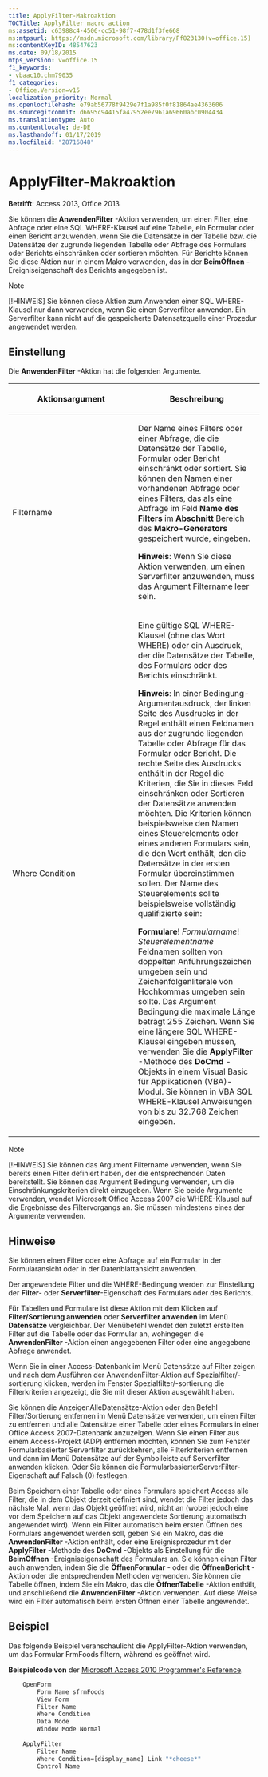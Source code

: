 ```yaml
---
title: ApplyFilter-Makroaktion
TOCTitle: ApplyFilter macro action
ms:assetid: c63988c4-4506-cc51-98f7-478d1f3fe668
ms:mtpsurl: https://msdn.microsoft.com/library/Ff823130(v=office.15)
ms:contentKeyID: 48547623
ms.date: 09/18/2015
mtps_version: v=office.15
f1_keywords:
- vbaac10.chm79035
f1_categories:
- Office.Version=v15
localization_priority: Normal
ms.openlocfilehash: e79ab56778f9429e7f1a985f0f81864ae4363606
ms.sourcegitcommit: d6695c94415fa47952ee7961a69660abc0904434
ms.translationtype: Auto
ms.contentlocale: de-DE
ms.lasthandoff: 01/17/2019
ms.locfileid: "28716848"
---
```

# <a name="applyfilter-macro-action"></a>ApplyFilter-Makroaktion

**Betrifft**: Access 2013, Office 2013

Sie können die **AnwendenFilter** -Aktion verwenden, um einen Filter, eine Abfrage oder eine SQL WHERE-Klausel auf eine Tabelle, ein Formular oder einen Bericht anzuwenden, wenn Sie die Datensätze in der Tabelle bzw. die Datensätze der zugrunde liegenden Tabelle oder Abfrage des Formulars oder Berichts einschränken oder sortieren möchten. Für Berichte können Sie diese Aktion nur in einem Makro verwenden, das in der **BeimÖffnen** -Ereigniseigenschaft des Berichts angegeben ist.

> [!NOTE]
> [!HINWEIS] Sie können diese Aktion zum Anwenden einer SQL WHERE-Klausel nur dann verwenden, wenn Sie einen Serverfilter anwenden. Ein Serverfilter kann nicht auf die gespeicherte Datensatzquelle einer Prozedur angewendet werden.

## <a name="setting"></a>Einstellung

Die **AnwendenFilter** -Aktion hat die folgenden Argumente.

<table>
<colgroup>
<col style="width: 50%" />
<col style="width: 50%" />
</colgroup>
<thead>
<tr class="header">
<th><p>Aktionsargument</p></th>
<th><p>Beschreibung</p></th>
</tr>
</thead>
<tbody>
<tr class="odd">
<td><p>Filtername</p></td>
<td><p>Der Name eines Filters oder einer Abfrage, die die Datensätze der Tabelle, Formular oder Bericht einschränkt oder sortiert. Sie können den Namen einer vorhandenen Abfrage oder eines Filters, das als eine Abfrage im Feld <strong>Name des Filters</strong> im <strong>Abschnitt</strong> Bereich des <strong>Makro-Generators</strong> gespeichert wurde, eingeben.</p><p><strong>Hinweis</strong>: Wenn Sie diese Aktion verwenden, um einen Serverfilter anzuwenden, muss das Argument Filtername leer sein.</p></td>
</tr>
<tr class="even">
<td><p>Where Condition</p></td>
<td><p>Eine gültige SQL WHERE-Klausel (ohne das Wort WHERE) oder ein Ausdruck, der die Datensätze der Tabelle, des Formulars oder des Berichts einschränkt. 

</p>
<p><b>Hinweis</b>: In einer Bedingung-Argumentausdruck, der linken Seite des Ausdrucks in der Regel enthält einen Feldnamen aus der zugrunde liegenden Tabelle oder Abfrage für das Formular oder Bericht. Die rechte Seite des Ausdrucks enthält in der Regel die Kriterien, die Sie in dieses Feld einschränken oder Sortieren der Datensätze anwenden möchten. Die Kriterien können beispielsweise den Namen eines Steuerelements oder eines anderen Formulars sein, die den Wert enthält, den die Datensätze in der ersten Formular übereinstimmen sollen. Der Name des Steuerelements sollte beispielsweise vollständig qualifizierte sein:</p>
<p><strong>Formulare</strong>! <em>Formularname</em>! <em>Steuerelementname</em> Feldnamen sollten von doppelten Anführungszeichen umgeben sein und Zeichenfolgenliterale von Hochkommas umgeben sein sollte. Das Argument Bedingung die maximale Länge beträgt 255 Zeichen. Wenn Sie eine längere SQL WHERE-Klausel eingeben müssen, verwenden Sie die <strong>ApplyFilter</strong> -Methode des <strong>DoCmd</strong> -Objekts in einem Visual Basic für Applikationen (VBA)-Modul. Sie können in VBA SQL WHERE-Klausel Anweisungen von bis zu 32.768 Zeichen eingeben.</p></td>
</tr>
</tbody>
</table>

> [!NOTE]
> [!HINWEIS] Sie können das Argument Filtername verwenden, wenn Sie bereits einen Filter definiert haben, der die entsprechenden Daten bereitstellt. Sie können das Argument Bedingung verwenden, um die Einschränkungskriterien direkt einzugeben. Wenn Sie beide Argumente verwenden, wendet Microsoft Office Access 2007 die WHERE-Klausel auf die Ergebnisse des Filtervorgangs an. Sie müssen mindestens eines der Argumente verwenden.

## <a name="remarks"></a>Hinweise

Sie können einen Filter oder eine Abfrage auf ein Formular in der Formularansicht oder in der Datenblattansicht anwenden.

Der angewendete Filter und die WHERE-Bedingung werden zur Einstellung der **Filter**- oder **Serverfilter**-Eigenschaft des Formulars oder des Berichts.

Für Tabellen und Formulare ist diese Aktion mit dem Klicken auf **Filter/Sortierung anwenden** oder **Serverfilter anwenden** im Menü **Datensätze** vergleichbar. Der Menübefehl wendet den zuletzt erstellten Filter auf die Tabelle oder das Formular an, wohingegen die **AnwendenFilter** -Aktion einen angegebenen Filter oder eine angegebene Abfrage anwendet.

Wenn Sie in einer Access-Datenbank im Menü Datensätze auf Filter zeigen und nach dem Ausführen der AnwendenFilter-Aktion auf Spezialfilter/-sortierung klicken, werden im Fenster Spezialfilter/-sortierung die Filterkriterien angezeigt, die Sie mit dieser Aktion ausgewählt haben.

Sie können die AnzeigenAlleDatensätze-Aktion oder den Befehl Filter/Sortierung entfernen im Menü Datensätze verwenden, um einen Filter zu entfernen und alle Datensätze einer Tabelle oder eines Formulars in einer Office Access 2007-Datenbank anzuzeigen. Wenn Sie einen Filter aus einem Access-Projekt (ADP) entfernen möchten, können Sie zum Fenster Formularbasierter Serverfilter zurückkehren, alle Filterkriterien entfernen und dann im Menü Datensätze auf der Symbolleiste auf Serverfilter anwenden klicken. Oder Sie können die FormularbasierterServerFilter-Eigenschaft auf Falsch (0) festlegen.

Beim Speichern einer Tabelle oder eines Formulars speichert Access alle Filter, die in dem Objekt derzeit definiert sind, wendet die Filter jedoch das nächste Mal, wenn das Objekt geöffnet wird, nicht an (wobei jedoch eine vor dem Speichern auf das Objekt angewendete Sortierung automatisch angewendet wird). Wenn ein Filter automatisch beim ersten Öffnen des Formulars angewendet werden soll, geben Sie ein Makro, das die **AnwendenFilter** -Aktion enthält, oder eine Ereignisprozedur mit der **ApplyFilter** -Methode des **DoCmd** -Objekts als Einstellung für die **BeimÖffnen** -Ereigniseigenschaft des Formulars an. Sie können einen Filter auch anwenden, indem Sie die **ÖffnenFormular** - oder die **ÖffnenBericht** -Aktion oder die entsprechenden Methoden verwenden. Sie können die Tabelle öffnen, indem Sie ein Makro, das die **ÖffnenTabelle** -Aktion enthält, und anschließend die **AnwendenFilter** -Aktion verwenden. Auf diese Weise wird ein Filter automatisch beim ersten Öffnen einer Tabelle angewendet.

## <a name="example"></a>Beispiel

Das folgende Beispiel veranschaulicht die ApplyFilter-Aktion verwenden, um das Formular FrmFoods filtern, während es geöffnet wird.

**Beispielcode von** der [Microsoft Access 2010 Programmer's Reference](https://www.amazon.com/Microsoft-Access-2010-Programmers-Reference/dp/8126528125).

```vb
    OpenForm
        Form Name sfrmFoods
        View Form
        Filter Name
        Where Condition
        Data Mode
        Window Mode Normal
    
    ApplyFilter
        Filter Name
        Where Condition=[display_name] Link "*cheese*"
        Control Name
```



